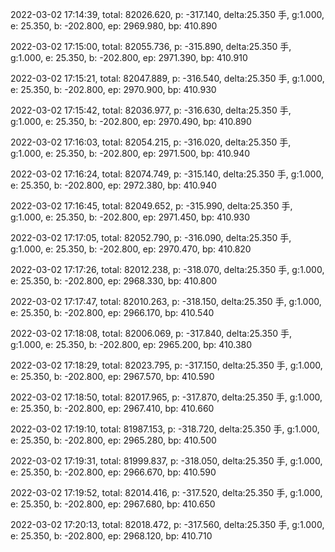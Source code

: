 2022-03-02 17:14:39, total: 82026.620, p: -317.140, delta:25.350 手, g:1.000, e: 25.350, b: -202.800, ep: 2969.980, bp: 410.890

2022-03-02 17:15:00, total: 82055.736, p: -315.890, delta:25.350 手, g:1.000, e: 25.350, b: -202.800, ep: 2971.390, bp: 410.910

2022-03-02 17:15:21, total: 82047.889, p: -316.540, delta:25.350 手, g:1.000, e: 25.350, b: -202.800, ep: 2970.900, bp: 410.930

2022-03-02 17:15:42, total: 82036.977, p: -316.630, delta:25.350 手, g:1.000, e: 25.350, b: -202.800, ep: 2970.490, bp: 410.890

2022-03-02 17:16:03, total: 82054.215, p: -316.020, delta:25.350 手, g:1.000, e: 25.350, b: -202.800, ep: 2971.500, bp: 410.940

2022-03-02 17:16:24, total: 82074.749, p: -315.140, delta:25.350 手, g:1.000, e: 25.350, b: -202.800, ep: 2972.380, bp: 410.940

2022-03-02 17:16:45, total: 82049.652, p: -315.990, delta:25.350 手, g:1.000, e: 25.350, b: -202.800, ep: 2971.450, bp: 410.930

2022-03-02 17:17:05, total: 82052.790, p: -316.090, delta:25.350 手, g:1.000, e: 25.350, b: -202.800, ep: 2970.470, bp: 410.820

2022-03-02 17:17:26, total: 82012.238, p: -318.070, delta:25.350 手, g:1.000, e: 25.350, b: -202.800, ep: 2968.330, bp: 410.800

2022-03-02 17:17:47, total: 82010.263, p: -318.150, delta:25.350 手, g:1.000, e: 25.350, b: -202.800, ep: 2966.170, bp: 410.540

2022-03-02 17:18:08, total: 82006.069, p: -317.840, delta:25.350 手, g:1.000, e: 25.350, b: -202.800, ep: 2965.200, bp: 410.380

2022-03-02 17:18:29, total: 82023.795, p: -317.150, delta:25.350 手, g:1.000, e: 25.350, b: -202.800, ep: 2967.570, bp: 410.590

2022-03-02 17:18:50, total: 82017.965, p: -317.870, delta:25.350 手, g:1.000, e: 25.350, b: -202.800, ep: 2967.410, bp: 410.660

2022-03-02 17:19:10, total: 81987.153, p: -318.720, delta:25.350 手, g:1.000, e: 25.350, b: -202.800, ep: 2965.280, bp: 410.500

2022-03-02 17:19:31, total: 81999.837, p: -318.050, delta:25.350 手, g:1.000, e: 25.350, b: -202.800, ep: 2966.670, bp: 410.590

2022-03-02 17:19:52, total: 82014.416, p: -317.520, delta:25.350 手, g:1.000, e: 25.350, b: -202.800, ep: 2967.680, bp: 410.650

2022-03-02 17:20:13, total: 82018.472, p: -317.560, delta:25.350 手, g:1.000, e: 25.350, b: -202.800, ep: 2968.120, bp: 410.710